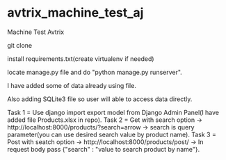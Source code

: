 # avtrix_machine_test_aj
Machine Test Avtrix

git clone

install requirements.txt(create virtualenv if needed)

locate manage.py file and do "python manage.py runserver".

I have added some of data already using file.

Also adding SQLite3 file so user will able to access data directly.

Task 1 = Use django import export model from Django Admin Panel(I have added file Products.xlsx in repo).
Task 2 = Get with search option -> http://localhost:8000/products/?search=arrow -> search is query parameter(you can use desired search value by product name).
Task 3 = Post with seatch option -> http://localhost:8000/products/post/ -> In request body pass {"search" : "value to search product by name"}.
                      

